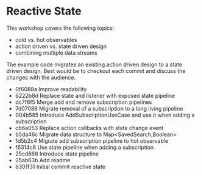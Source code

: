 # Reactive State

This workshop covers the following topics:
- cold vs. hot observables
- action driven vs. state driven design
- combining multiple data streams 

The example code migrates an existing action driven design to a state driven design. Best would be to checkout each commit and discuss the changes with the audience.

* 0f6088a Improve readability
* 6222b8d Replace state and listener with exposed state pipeline
* dc7f6f5 Merge add and remove subscription pipelines
* 7d07086 Migrate removal of a subscription to a long living pipeline
* 004b585 Introduce AddSubscriptionUseCase and use it when adding a subscription
* cb6a053 Replace action callbacks with state change event
* b5da46c Migrate data structure to Map<SavedSearch,Boolean>
* 1d5b2c4 Migrate add subscription pipeline to hot observable
* f6314c8 Use state pipeline when adding a subscription
* 25cd868 Introduce state pipeline
* 25ab63b Add readme
* b301f31 Initial commit reactive state

